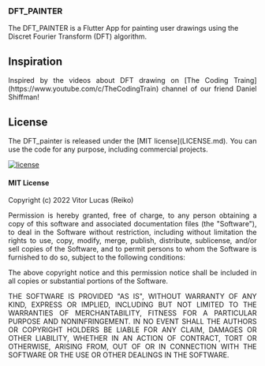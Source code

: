 
### DFT_PAINTER

The DFT_PAINTER is a Flutter App for painting user drawings using the Discret Fourier Transform (DFT) algorithm.

## Inspiration

<p align="justify">Inspired by the videos about DFT drawing on [The Coding Traing](https://www.youtube.com/c/TheCodingTrain) channel of our friend Daniel Shiffman!</p>

## License

<p align="justify">The DFT_painter is released under the [MIT license](LICENSE.md). You can use the code for any purpose, including commercial projects.</p>

[![license](https://img.shields.io/badge/License-MIT-yellow.svg)](https://opensource.org/licenses/MIT)


#### MIT License

Copyright (c) 2022 Vitor Lucas (Reiko)

<p align="justify"> Permission is hereby granted, free of charge, to any person obtaining a copy
of this software and associated documentation files (the "Software"), to deal
in the Software without restriction, including without limitation the rights
to use, copy, modify, merge, publish, distribute, sublicense, and/or sell
copies of the Software, and to permit persons to whom the Software is
furnished to do so, subject to the following conditions:
</p>

<p align="justify">The above copyright notice and this permission notice shall be included in all
copies or substantial portions of the Software.</p>

<p align="justify">THE SOFTWARE IS PROVIDED "AS IS", WITHOUT WARRANTY OF ANY KIND, EXPRESS OR
IMPLIED, INCLUDING BUT NOT LIMITED TO THE WARRANTIES OF MERCHANTABILITY,
FITNESS FOR A PARTICULAR PURPOSE AND NONINFRINGEMENT. IN NO EVENT SHALL THE
AUTHORS OR COPYRIGHT HOLDERS BE LIABLE FOR ANY CLAIM, DAMAGES OR OTHER
LIABILITY, WHETHER IN AN ACTION OF CONTRACT, TORT OR OTHERWISE, ARISING FROM,
OUT OF OR IN CONNECTION WITH THE SOFTWARE OR THE USE OR OTHER DEALINGS IN THE
SOFTWARE.</p>
